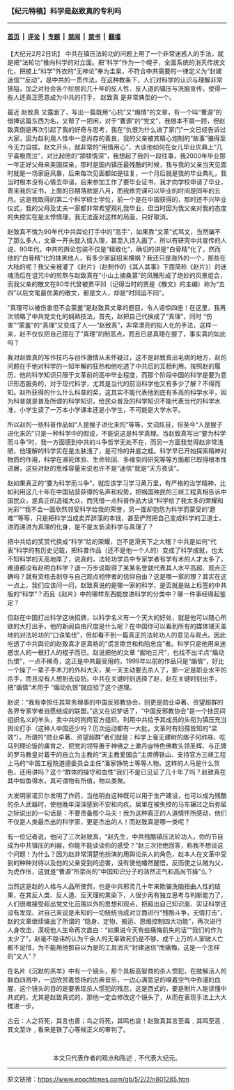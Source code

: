 ### 【纪元特稿】科学是赵致真的专利吗

---

#### [首页](../../../..?n801285) &nbsp;|&nbsp; [评论](../../../../../epoch-comment?n801285) &nbsp;|&nbsp; [专题](../../../../../epoch-special?n801285) &nbsp;|&nbsp; [禁闻](../../../../../epoch-news?n801285) &nbsp;|&nbsp; [禁书](../../../../../books?n801285) &nbsp;|&nbsp; [翻墙](https://github.com/gfw-breaker/nogfw/blob/master/README.md?n801285)


<div class="post_content" id="artbody" itemprop="articleBody">
 <!-- article content begin -->
 <p>
  【大纪元2月2日讯】 中共在镇压法轮功的问题上用了一个非常迷惑人的手法，就是把“法轮功”推向科学的对立面。把“科学”作为一个幌子，全面系统的消灭传统文化，把披上“科学”外衣的“无神论”奉为圭臬，不符合中共需要的一律定义为“封建迷信”“反动”，是中共的一贯作法，在这种教条下，人们对科学的认识与理解非常狭隘，加之对社会各个阶层的几十年的反人性、反人道的镇压与洗脑宣传，使得一些人还真正愿意成为中共的打手，
  <ok href="https://www.epochtimes.com/gb/tag/%E8%B5%B5%E8%87%B4%E7%9C%9F.html">
   赵致真
  </ok>
  是非常典型的一个。
 </p>
 <p>
  最近
  <ok href="https://www.epochtimes.com/gb/tag/%E8%B5%B5%E8%87%B4%E7%9C%9F.html">
   赵致真
  </ok>
  又露面了，写出一篇既用“心机”又“煽情”的文章，有一个叫“曹源”的借捧这篇东西为名，又帮了一把闲，对于“曹源”的“党文”，我根本不屑一顾，但赵致真倒是再次引起了我的好奇与思考，我在“仇恨为什么进了家门”一文已经告诉过大家，因为赵利用人性中一息尚存的善良，我的父亲被其精心炮制的“故事”骗得至今无力自拔。赵文开头，就非常的“用情用心”，大谈他如何在女儿毕业庆典上“几乎喜极而泣”，对比起他的“舔犊情深”，我想起了我的一段往事，我2000年毕业那一年正好父母来美国探亲，那时是国内镇压最残酷的时候，我与我的父亲当天见面时就是一场家庭风暴，后来每次见面都如是往复，一个月后就是我的毕业典礼，我当时根本没有心情去申请，后来参加工作了要毕业证书，我才向学校申请了毕业，寄来我的证书，上面的日期落款是八月，而我修完课可以毕业的时间是同年的五月。这是我取得的第二个科学硕士学位，前一个是在中国获得的，那时还不兴毕业仪式，我的父母及丈夫一家都非常希望观礼我毕业，但当时因为我父亲对我的态度的失控实在是太悖情理，我无法面对这样的局面，只好取消。
 </p>
 <p>
  赵致真不愧为90年代中共舆论打手中的“高手”，如果靠“文革”式骂文，当然骗不了那么多人，文章一开头就入情入理，甚至入诗入画了，所以有研究中共宣传的人说，90年代，中共的舆论包装不仅是“精致化”，确切的讲是“白骨精”化了，然而他的“白骨精”化的抹黑他人，有多少家庭招来横祸？我还只是海外的一个，那些在大陆的呢？我父亲被灌了《赵片》（赵制作的《其人其事》下面简称《赵片》）的迷魂汤后在诅咒中的煎熬与赵致真在“小山上摘桑葚”的风雅形成了绝妙的风景组合，而我父亲的散文在80年代曾被贾平凹（记得当时的贾是《散文》的主编）称为“五四”以后文笔最优美的散文，都是文人，却是“时同运不同”。
 </p>
 <p>
  “真理可以被伤害但不会蒙羞”是赵致真文章的题目，令人语惊四座！在这里，我再次领略了中共党文化的娴熟技法，首先，赵把自己代换成了“真理”，同时 “伤害”“蒙羞”的“真理”又变成了人──“赵致真”，非常漂亮的拟人化的手法，这样一来，赵不仅仅把自己摆在了“真理”的制高点，而且已是真理在握了，事实真的如此吗？
 </p>
 <p>
  我对赵致真的写作技巧与创作激情从未怀疑过，这不是赵致真出毛病的地方，赵的问题在于他对科学的一知半解的狂热和他吃透了中共后的互相利用。按照赵的履历，他的科学知识只限于文革前的高中毕业程度，而那个阶段中国的科学是要为意识形态服务的，对于现代科学，尤其是当代的前沿科学他又有多少了解？不得而知。赵所获得的什么什么科普的奖，这其实不能代表他到底有多高的科学水平，因为科普就是普及所谓的科学知识，给民众普及的科学知识不能代表当代的科学水准，小学生读了一万本小学课本还是小学生，不可能是大学水平。
 </p>
 <p>
  所以赵的一些科普作品如“人是猴子进化来的”等等，文词炫目，但至今“人是猴子进化来的”只是一种科学中的假说，不能说这是科学真理。当赵致真写出“要为科学而斗争”时，我一方面感到中共的斗争哲学无处不在，而另一方面我觉得赵非常浅陋，他理解的科学实在是太肤浅了，是可怜的井底之蛙。科学早已开始探索精神对物质的作用，科学在濒死体验、生命轮回、多维空间研究等等方面都已取得根本性进展，这些对赵的思维容量来说也许不是“迷信”就是“天方夜谈”。
 </p>
 <p>
  赵如果真正的“要为科学而斗争”，就应该学习学习黄万里，有严格的治学精神，比如利用这几十年在中国钻营获得的名声和权势，把祸国殃民的三峡工程真相告诉中国民众，是真正的造福大众，而凭借一点科普作品大谈“科学给了我太多的荣耀和光彩”“我不会一面欣然领受科学给我的荣誉，另一面却抱怨为科学而蒙受的‘磨难’”等等，只是把科学当成卖弄辞藻的本钱，甚至俨然把自己变成科学的卫道士，进而递进为真理的化身，是不是太亵渎科学与真理了？
 </p>
 <p>
  把中共给的奖赏代换成“科学”给的荣耀，岂不是滑天下之大稽？中共是如何“代表”科学的有历史记载，把科普作品（还不是他一个人的）变成了科学成就，也太不知科学的天高地厚了，说真的，法轮功学员中专家学者有学有术的人才太多了，难道都没有赵明白科学？退一万步说取得了某某名誉就代表其人水平高超、观点正确吗？就有资格去剥夺与自己观点相悖者的信仰自由？这是哪一家的理？其实在这一点上，我们应该问一问，赵致真说的是哪一家的科学，是否就是贴上标签的中共版的“科学”？而且《赵片》中的哪样东西能放进科学的分类中？哪一件事经得起鉴定？
 </p>
 <p>
  但赵在中国打出科学这块招牌，以科学名义有一个天大的好处，就是他可以随心所欲的大打出手，他的新闻自由尺度是什么呢？在中国你可以看到所有的媒体铺天盖地的对法轮功的“口诛笔伐”，但却看不到一篇真正的法轮功人的意见与观点。因此吃透了中共舆论的赵致真才是真格的“谎言欺世和构陷忠良”者。科学只是他用来迷惑世人的一根打人的棍子而已。赵说把他的文章 “掘地三尺”，也找不出半点“煽动仇恨”，一点不稀奇，这正是中共最受用的，1999年以前的作品只是“煽情”，好比一个操了一辈子手术刀的外科大夫，某一天主动要去杀人了，那一定是职业水平的杀手，而且没有人想到去设防。中共在关键时刻选择了赵，赵在关键时刻出手，把“煽情”术用于 “煽动仇恨”就应验了这个道理。
 </p>
 <p>
  赵说：“我有幸担任其常务理事的中国反邪教协会，则更是勋业卓著、资望超群的各界专家学者自愿结成的联盟。”这又在说梦话了，“中国反邪教协会”是一个挂民间组织名义的羊头，卖中共的狗肉官方组织。利用中共给予其成员的头衔为镇压充当舆论打手（这种人中国还少吗？历次运动都有一大批，文革时有妇孺皆知的“梁效“）。所谓的“勋业卓著、资望超群”者们就是：科学上毫无建树的痞子何祚庥、吃马列理论饭的龚育之、把党的领导置于神佛之上漱丹@特色佛教头领圣辉、与正牌的罗马教皇对着干的自立为主教的“天主教爱国会”主席傅铁山、支持官方三峡工程上马的“中国工程院道德委员会主任”潘家铮院士等等人物。这样的人马是什么货色，还用讲吗？这个“群体的操守和血性”我们不是已见证了几十年了吗？赵致真在其中如鱼得水，真可谓物有所值，物以类聚。
 </p>
 <p>
  大发明家诺贝尔发明了炸药，当他明白这种既可以用于生产建设，也可以成为残酷的杀人武器时，使他晚年深深感到不安和内疚。居里在被失控的马车辗过之后弥留之际说出的一句话是：不要责备那个马夫！我为这种真正的人道情怀所感动，他们不仅是人类最杰出的科学家，更是杰出的人！而赵致真是哪一类呢？
 </p>
 <p>
  有一位记者说，他问了三次赵致真，“赵先生，中共残酷镇压法轮功人，你的节目成为中共镇压的利器，你能不能谈谈你的感受？”赵三次拒绝回答，称我不想谈这个问题！为什么？因为赵非常清楚他扮演的用舆论杀人的角色，赵本人在文革中受到的种种对待以及他的父亲受到的迫害，没有使他幡然醒悟，反而使之认贼为父，为虎作伥，这就是“曹源”所崇尚的“中国知识分子的浩然正气和高尚节操”么？
 </p>
 <p>
  当然这是赵的人格与人品所使然，也是中共邪灵几十年来欺骗洗脑扭曲人性的结果，在其反人类、反人道、反天理的熏染下，人很少再有独立思考与判断能力了，人们很难接受超出党文化范围以外的思想和观点，把超出自己知识面、实证科学还没有发现、对自己来说是未知的一切统统当成对立面进行“残酷斗争，无情打击”， 赵的文章继续编出了所谓的 “隐身、定物、搬运、思维控制四大功能”，再次进行人身攻击，漠视他人生命再次直白：“如果说今天有些痛悔前失的话”“我们的作为太少了”，赵毫不隐讳的认为千余人的无辜致死仍是不够，成千上万的人家破人亡都不足惜，为不能用他那自以为是的工具消灭“封建迷信”而痛悔，这是一个怎样的“文人”？
 </p>
 <p>
  在名片《沉默的羔羊》中有一个镜头，那个具极高智商的杀人惯犯，在肢解活人的鲜血四溅中，一边欣赏着悠扬的古典音乐，一边心满意足的嗅着空气中弥漫的血腥，这个镜头的目的是要表现杀人惯犯的残忍，这是西式的，要是制片人能读懂中共式的，尤其是赵致真式的，那他一定会修改这个镜头了，从而在表现手法上大大推进一步。
 </p>
 <p>
  古云：人之将死，其言也善；鸟之将死，其鸣也哀！赵致真其言至毒﹐其鸣至恶﹐其文至诈﹐看来是铁了心等候正义的审判了。
 </p>
 <p>
  <font color="#ffffff">
   (http://www.dajiyuan.com)
  </font>
  <br/>
  <center>
   <font class="GY16">
    本文只代表作者的观点和陈述﹐不代表大纪元。
   </font>
  </center>
 </p>
 <!-- article content end -->
 <div id="below_article_ad">
 </div>
</div>


---

原文链接：https://www.epochtimes.com/gb/5/2/2/n801285.htm
